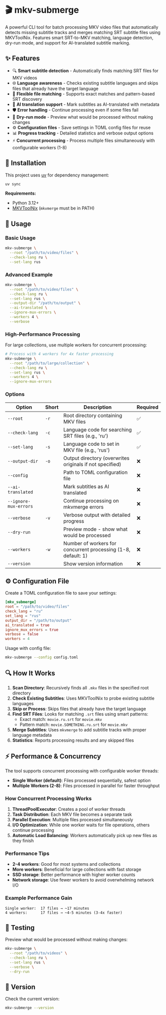 # 🎬 mkv-submerge

A powerful CLI tool for batch processing MKV video files that automatically detects missing subtitle tracks and merges matching SRT subtitle files using MKVToolNix. Features smart SRT-to-MKV matching, language detection, dry-run mode, and support for AI-translated subtitle marking.

## ✨ Features

- 🔍 **Smart subtitle detection** - Automatically finds matching SRT files for MKV videos
- 🌐 **Language awareness** - Checks existing subtitle languages and skips files that already have the target language
- 📁 **Flexible file matching** - Supports exact matches and pattern-based SRT discovery
- 🤖 **AI translation support** - Mark subtitles as AI-translated with metadata
- 🛡️ **Error handling** - Continue processing even if some files fail
- 🏃 **Dry-run mode** - Preview what would be processed without making changes
- ⚙️ **Configuration files** - Save settings in TOML config files for reuse
- 📊 **Progress tracking** - Detailed statistics and verbose output options
- ⚡ **Concurrent processing** - Process multiple files simultaneously with configurable workers (1-8)

## 🚀 Installation

This project uses [uv](https://github.com/astral-sh/uv) for dependency management:

```bash
uv sync
```

**Requirements:**
- Python 3.12+
- [MKVToolNix](https://mkvtoolnix.download/) (`mkvmerge` must be in PATH)

## 📖 Usage

### Basic Usage

```bash
mkv-submerge \
  --root "/path/to/video/files" \
  --check-lang ru \
  --set-lang rus
```

### Advanced Example

```bash
mkv-submerge \
  --root "/path/to/video/files" \
  --check-lang ru \
  --set-lang rus \
  --output-dir "/path/to/output" \
  --ai-translated \
  --ignore-mux-errors \
  --workers 4 \
  --verbose
```

### High-Performance Processing

For large collections, use multiple workers for concurrent processing:

```bash
# Process with 4 workers for 4x faster processing
mkv-submerge \
  --root "/path/to/large/collection" \
  --check-lang ru \
  --set-lang rus \
  --workers 4 \
  --ignore-mux-errors
```

### Options

| Option | Short | Description | Required |
|--------|-------|-------------|----------|
| `--root` | `-r` | Root directory containing MKV files | ✅ |
| `--check-lang` | `-c` | Language code for searching SRT files (e.g., 'ru') | ✅ |
| `--set-lang` | `-s` | Language code to set in MKV file (e.g., 'rus') | ✅ |
| `--output-dir` | `-o` | Output directory (overwrites originals if not specified) | ❌ |
| `--config` | | Path to TOML configuration file | ❌ |
| `--ai-translated` | | Mark subtitles as AI translated | ❌ |
| `--ignore-mux-errors` | | Continue processing on mkvmerge errors | ❌ |
| `--verbose` | `-v` | Verbose output with detailed progress | ❌ |
| `--dry-run` | | Preview mode - show what would be processed | ❌ |
| `--workers` | `-w` | Number of workers for concurrent processing (1-8, default: 1) | ❌ |
| `--version` | | Show version information | ❌ |

## ⚙️ Configuration File

Create a TOML configuration file to save your settings:

```toml
[mkv_submerge]
root = "/path/to/video/files"
check_lang = "ru"
set_lang = "rus"
output_dir = "/path/to/output"
ai_translated = true
ignore_mux_errors = true
verbose = false
workers = 4
```

Usage with config file:
```bash
mkv-submerge --config config.toml
```

## 🔍 How It Works

1. **Scan Directory**: Recursively finds all `.mkv` files in the specified root directory
2. **Check Existing Subtitles**: Uses MKVToolNix to probe existing subtitle languages
3. **Skip or Process**: Skips files that already have the target language
4. **Find SRT Files**: Looks for matching `.srt` files using smart patterns:
   - Exact match: `movie.ru.srt` for `movie.mkv`
   - Pattern match: `movie.SOMETHING.ru.srt` for `movie.mkv`
5. **Merge Subtitles**: Uses `mkvmerge` to add subtitle tracks with proper language metadata
6. **Statistics**: Reports processing results and any skipped files

## ⚡ Performance & Concurrency

The tool supports concurrent processing with configurable worker threads:

- **Single Worker (default)**: Files processed sequentially, safest option
- **Multiple Workers (2-8)**: Files processed in parallel for faster throughput

### How Concurrent Processing Works

1. **ThreadPoolExecutor**: Creates a pool of worker threads
2. **Task Distribution**: Each MKV file becomes a separate task
3. **Parallel Execution**: Multiple files processed simultaneously
4. **I/O Optimization**: While one worker waits for file operations, others continue processing
5. **Automatic Load Balancing**: Workers automatically pick up new files as they finish

### Performance Tips

- **2-4 workers**: Good for most systems and collections
- **More workers**: Beneficial for large collections with fast storage
- **SSD storage**: Better performance with higher worker counts
- **Network storage**: Use fewer workers to avoid overwhelming network I/O

### Example Performance Gain

```
Single worker:  17 files → ~17 minutes
4 workers:      17 files → ~4-5 minutes (3-4x faster)
```

## 🧪 Testing

Preview what would be processed without making changes:

```bash
mkv-submerge \
  --root "/path/to/videos" \
  --check-lang ru \
  --set-lang rus \
  --verbose \
  --dry-run
```

## 🎯 Version

Check the current version:

```bash
mkv-submerge --version
```
